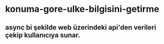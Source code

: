 # konuma-gore-ulke-bilgisini-getirme

## async bi şekilde web üzerindeki api'den verileri çekip kullanıcıya sunar.
